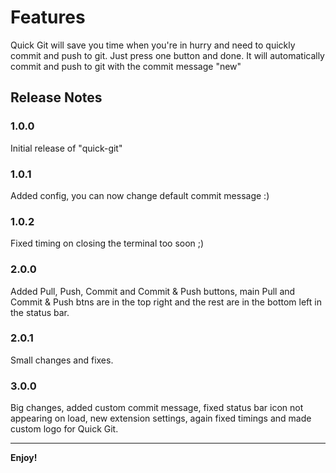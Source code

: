 # Features

Quick Git will save you time when you're in hurry and need to quickly commit and push to git. Just press one button and done. It will automatically commit and push to git with the commit message "new"

## Release Notes

### 1.0.0

Initial release of "quick-git"

### 1.0.1

Added config, you can now change default commit message :)

### 1.0.2

Fixed timing on closing the terminal too soon ;)

### 2.0.0

Added Pull, Push, Commit and Commit & Push buttons, main Pull and Commit & Push btns are in the top right and the rest are in the bottom left in the status bar.

### 2.0.1

Small changes and fixes.

### 3.0.0

Big changes, added custom commit message, fixed status bar icon not appearing on load, new extension settings, again fixed timings and made custom logo for Quick Git.

---

**Enjoy!**
